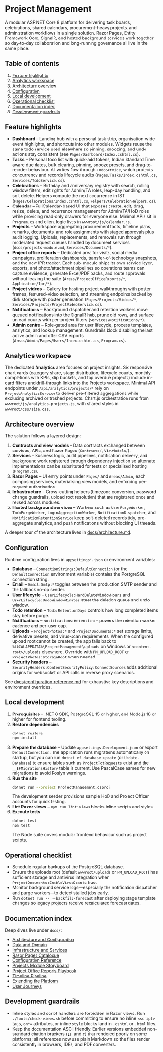 # Project Management

A modular ASP.NET Core 8 platform for delivering task boards, celebrations, shared calendars, procurement-heavy projects, and administration workflows in a single solution. Razor Pages, Entity Framework Core, SignalR, and hosted background services work together so day-to-day collaboration and long-running governance all live in the same place.

## Table of contents

1. [Feature highlights](#feature-highlights)
2. [Analytics workspace](#analytics-workspace)
3. [Architecture overview](#architecture-overview)
4. [Configuration](#configuration)
5. [Local development](#local-development)
6. [Operational checklist](#operational-checklist)
7. [Documentation index](#documentation-index)
8. [Development guardrails](#development-guardrails)

## Feature highlights

- **Dashboard** – Landing hub with a personal task strip, organisation-wide event highlights, and shortcuts into other modules. Widgets reuse the same todo service used elsewhere so pinning, snoozing, and undo actions stay consistent (see `Pages/Dashboard/Index.cshtml.cs`).
- **Tasks** – Personal todo list with quick-add tokens, Indian Standard Time aware due dates, bulk clearing, pinning, snooze presets, and drag-to-reorder behaviour. All writes flow through `TodoService`, which protects concurrency and records lifecycle audits (`Pages/Tasks/Index.cshtml.cs`, `Services/TodoService.cs`).
- **Celebrations** – Birthday and anniversary registry with search, rolling window filters, edit rights for Admin/TA roles, leap-day handling, and soft delete. Helpers compute the next occurrence in IST (`Pages/Celebrations/Index.cshtml.cs`, `Helpers/CelebrationHelpers.cs`).
- **Calendar** – FullCalendar-based UI that exposes create, edit, drag, resize, delete, and recurrence management for Admin/TA/HoD roles while providing read-only drawers for everyone else. Minimal APIs sit in `Program.cs` and client logic lives in `wwwroot/js/calendar.js`.
- **Projects** – Workspace aggregating procurement facts, timeline plans, remarks, documents, and role assignments with staged approvals plus audit logging. Uploads, replacements, and removals run through moderated request queues handled by document services (`docs/projects-module.md`, `Services/Documents/*`).
- **Project office reports** – Dedicated area for visits, social media campaigns, proliferation dashboards, transfer-of-technology snapshots, and the new IPR tracker. Each sub-module ships its own service layer, exports, and photo/attachment pipelines so operations teams can capture evidence, generate Excel/PDF packs, and route approvals without leaving the suite (`Areas/ProjectOfficeReports/*`, `Application/Ipr/*`).
- **Project videos** – Gallery for hosting project walkthroughs with poster frames, featured-video selection, and streaming endpoints backed by disk storage with poster generation (`Pages/Projects/Videos/*`, `Services/Projects/ProjectVideoService.cs`).
- **Notifications** – Background dispatcher and retention workers move queued notifications into the SignalR hub, prune old rows, and surface unread counts with per-project filters (`Services/Notifications/*`).
- **Admin centre** – Role-gated area for user lifecycle, process templates, analytics, and lookup management. Guardrails block disabling the last active admin and offer CSV exports (`Areas/Admin/Pages/Users/Index.cshtml.cs`, `Program.cs`).

## Analytics workspace

The dedicated **Analytics** area focuses on project insights. Six responsive chart cards (category share, stage distribution, lifecycle counts, monthly completions with KPIs, slip buckets, and top overdue projects) include in-card filters and drill-through links into the Projects workspace. Minimal API endpoints under `/api/analytics/projects/*` rely on `ProjectAnalyticsService` to deliver pre-filtered aggregations while excluding archived or trashed projects. Chart.js orchestration runs from `wwwroot/js/analytics-projects.js`, with shared styles in `wwwroot/css/site.css`.

## Architecture overview

The solution follows a layered design:

1. **Contracts and view models** – Data contracts exchanged between services, APIs, and Razor Pages (`Contracts/`, `ViewModels/`).
2. **Services** – Business logic, audit pipelines, notification delivery, and background work registered through dependency injection so alternate implementations can be substituted for tests or specialised hosting (`Program.cs`).
3. **Razor Pages** – UI entry points under `Pages/` and `Areas/Admin`, each composing services, materialising view models, and enforcing per-request authorisation.
4. **Infrastructure** – Cross-cutting helpers (timezone conversion, password change guardrails, upload root resolution) that are registered once and reused across modules.
5. **Hosted background services** – Workers such as `UserPurgeWorker`, `TodoPurgeWorker`, `LoginAggregationWorker`, `NotificationDispatcher`, and `NotificationRetentionService` keep soft-deleted records tidy, pre-aggregate analytics, and push notifications without blocking UI threads.

A deeper tour of the architecture lives in [docs/architecture.md](docs/architecture.md).

## Configuration

Runtime configuration lives in `appsettings*.json` or environment variables:

- **Database** – `ConnectionStrings:DefaultConnection` (or the `DefaultConnection` environment variable) contains the PostgreSQL connection string.
- **Email** – `Email:Smtp:*` toggles between the production SMTP sender and the fallback no-op sender.
- **User lifecycle** – `UserLifecycle:HardDeleteWindowHours` and `UserLifecycle:UndoWindowMinutes` steer the deletion queue and undo window.
- **Todo retention** – `Todo:RetentionDays` controls how long completed items stay before purge.
- **Notifications** – `Notifications:Retention:*` powers the retention worker cadence and per-user cap.
- **Uploads** – `ProjectPhotos:*` and `ProjectDocuments:*` set storage limits, derivative presets, and virus-scan requirements. When the configured upload root cannot be created, the app falls back to `%LOCALAPPDATA%\ProjectManagement\uploads` on Windows or `<content-root>/uploads` elsewhere. Override with `PM_UPLOAD_ROOT` or `ProjectPhotos:StorageRoot` when needed.
- **Security headers** – `SecurityHeaders:ContentSecurityPolicy:ConnectSources` adds additional origins for websocket or API calls in reverse proxy scenarios.

See [docs/configuration-reference.md](docs/configuration-reference.md) for exhaustive key descriptions and environment overrides.

## Local development

1. **Prerequisites** – .NET 8 SDK, PostgreSQL 15 or higher, and Node.js 18 or higher for frontend tooling.
2. **Restore dependencies**
   ```bash
   dotnet restore
   npm install
   ```
3. **Prepare the database** – Update `appsettings.Development.json` or export `DefaultConnection`. The application runs migrations automatically on startup, but you can run `dotnet ef database update` (or `Update-Database`) to ensure tables such as `ProjectTotRequests` exist and the `__EFMigrationsHistory` table is current. Use PascalCase names for new migrations to avoid Roslyn warnings.
4. **Run the site**
   ```bash
   dotnet run --project ProjectManagement.csproj
   ```
   The development seeder provisions sample HoD and Project Officer accounts for quick testing.
5. **Lint Razor views** – `npm run lint:views` blocks inline scripts and styles.
6. **Execute tests**
   ```bash
   dotnet test
   npm test
   ```
   The Node suite covers modular frontend behaviour such as project scripts.

## Operational checklist

- Schedule regular backups of the PostgreSQL database.
- Ensure the uploads root (default `wwwroot/uploads` or `PM_UPLOAD_ROOT`) has sufficient storage and antivirus integration when `ProjectDocuments:EnableVirusScan` is true.
- Monitor background service logs—especially the notification dispatcher and purge workers—to detect stalled jobs early.
- Run `dotnet run -- --backfill-forecast` after deploying stage template changes so legacy projects receive recalculated forecast dates.

## Documentation index

Deep dives live under `docs/`:

- [Architecture and Configuration](docs/architecture.md)
- [Data and Domain](docs/data-domain.md)
- [Infrastructure and Services](docs/infrastructure-services.md)
- [Razor Pages Catalogue](docs/razor-pages.md)
- [Configuration Reference](docs/configuration-reference.md)
- [Projects Module Storyboard](docs/projects-module.md)
- [Project Office Reports Playbook](docs/ProjectOfficeReports_Directions.md)
- [Timeline Pipeline](docs/timeline.md)
- [Extending the Platform](docs/extending.md)
- [User Journeys](docs/user-guide/README.md)

## Development guardrails

- Inline styles and script handlers are forbidden in Razor views. Run `./tools/check-views.sh` before committing to ensure no inline `<script>` tags, `on*=` attributes, or inline `style` blocks land in `.cshtml` or `.html` files.
- Keep the documentation ASCII friendly. Earlier versions embedded non-standard citation brackets (`【】` and `†`) that rendered poorly on some platforms; all references now use plain Markdown so the files render consistently in browsers, IDEs, and PDF converters.
